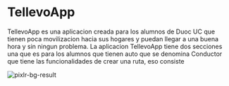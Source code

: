 # TellevoApp


TellevoApp es una aplicacion creada para los alumnos de Duoc UC que tienen poca movilizacion hacia sus hogares y puedan llegar a una buena hora y sin ningun problema.
La aplicacion TellevoApp tiene dos secciones una que es para los alumnos que tienen auto que se denomina Conductor que tiene las funcionalidades de crear
una ruta, eso consiste 


![pixlr-bg-result](https://user-images.githubusercontent.com/81185251/146471531-d2b5f754-5b55-46b1-9d3f-9ce1c6add7c6.png)
